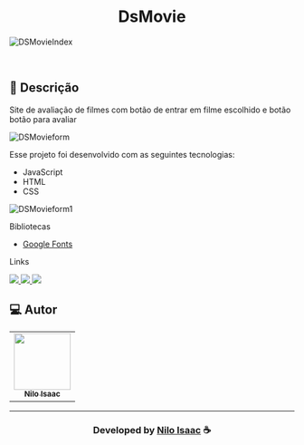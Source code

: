  <h1 align="center">
  DsMovie
</h1>

![DSMovieIndex](https://user-images.githubusercontent.com/101424190/198754462-1203b97b-d980-4173-affb-0aa8e4811ccd.jpeg)


<br>

## 📝 Descrição 

Site de avaliação de filmes com botão de entrar em filme escolhido e botão botão para avaliar 

![DSMovieform](https://user-images.githubusercontent.com/101424190/198754465-8c3644a5-6c48-4ebd-a437-09b222406dc0.jpeg)
<br>



Esse projeto foi desenvolvido com as seguintes tecnologias:

- JavaScript
- HTML
- CSS

![DSMovieform1](https://user-images.githubusercontent.com/101424190/198754467-a7dc3090-7124-4680-9896-1d9c827a4711.jpeg)

Bibliotecas

- [Google Fonts](https://fonts.google.com/)


Links

<p align="left">
 
 <a href="https://www.linkedin.com/in/niloisaac/" alt="Linkedin">
  <img src="https://img.shields.io/badge/-Linkedin-0A66C2?style=for-the-badge&logo=Linkedin&logoColor=FFFFFF&link=https://www.linkedin.com/in/evander-inacio"/> 
 </a>
 
 <a href="https://www.facebook.com/nilo.isaac" alt="Facebook">
  <img src="https://img.shields.io/badge/-Facebook-000dff?style=for-the-badge&logo=Facebook&logoColor=FFFFFF&link=https://www.facebook.com/evandder.lopes"/> 
 </a>
 
 <a href="https://twitter.com/FrontEndNilo" alt="Twitter">
  <img src="https://img.shields.io/badge/-Twitter-1DA1F2?style=for-the-badge&logo=Twitter&logoColor=FFFFFF&link=https://twitter.com/Evander_Inacio"/> 
 </a>


 </p>
 
## 💻 Autor<br>
<table>
  <tr>
    <td align="center">
      <a href="https://github.com/NiloIsaac">
        <img src="https://avatars.githubusercontent.com/u/101424190?s=400&u=07b208f" width="100px;" /><br>
        <sub>
          <b>Nilo Isaac</b>
        </sub>
      </a>
    </td>
  </tr>
</table>

-----

  <h3 align="center"> Developed by <a href="https://www.linkedin.com/in/niloisaac/">Nilo Isaac</a> ☕</h3>
